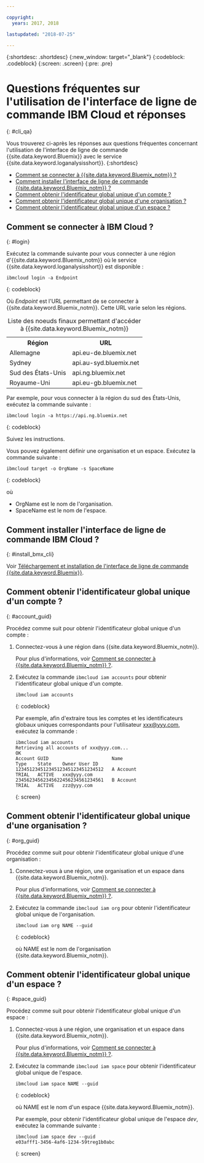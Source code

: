 ```yaml
---

copyright:
  years: 2017, 2018

lastupdated: "2018-07-25"

---
```



{:shortdesc: .shortdesc}
{:new_window: target="_blank"}
{:codeblock: .codeblock}
{:screen: .screen}
{:pre: .pre}


# Questions fréquentes sur l'utilisation de l'interface de ligne de commande IBM Cloud et réponses
{: #cli_qa}

Vous trouverez ci-après les réponses aux questions fréquentes concernant l'utilisation de l'interface de ligne de commande {{site.data.keyword.Bluemix}} avec le service {{site.data.keyword.loganalysisshort}}. 
{:shortdesc}

* [Comment se connecter à {{site.data.keyword.Bluemix_notm}} ?](/docs/services/CloudLogAnalysis/qa/cli_qa.html#login)
* [Comment installer l'interface de ligne de commande {{site.data.keyword.Bluemix_notm}} ?](/docs/services/CloudLogAnalysis/qa/cli_qa.html#install_bmx_cli)
* [Comment obtenir l'identificateur global unique d'un compte ?](/docs/services/CloudLogAnalysis/qa/cli_qa.html#account_guid)
* [Comment obtenir l'identificateur global unique d'une organisation ?](/docs/services/CloudLogAnalysis/qa/cli_qa.html#org_guid)
* [Comment obtenir l'identificateur global unique d'un espace ?](/docs/services/CloudLogAnalysis/qa/cli_qa.html#space_guid)

## Comment se connecter à IBM Cloud ?
{: #login}

Exécutez la commande suivante pour vous connecter à une région d'{{site.data.keyword.Bluemix_notm}} où le service {{site.data.keyword.loganalysisshort}} est disponible :

```
ibmcloud login -a Endpoint
```
{: codeblock}
	
Où *Endpoint* est l'URL permettant de se connecter à {{site.data.keyword.Bluemix_notm}}. Cette URL varie selon les régions.
	
<table>
    <caption>Liste des noeuds finaux permettant d'accéder à {{site.data.keyword.Bluemix_notm}}</caption>
	<tr>
	  <th>Région</th>
	  <th>URL</th>
	</tr>
	<tr>
	  <td>Allemagne</td>
	  <td>api.eu-de.bluemix.net</td>
	</tr>
	<tr>
	  <td>Sydney</td>
	  <td>api.au-syd.bluemix.net</td>
	</tr>
	<tr>
	  <td>Sud des États-Unis</td>
	  <td>api.ng.bluemix.net</td>
	</tr>
	<tr>
	  <td>Royaume-Uni</td>
	  <td>api.eu-gb.bluemix.net</td>
	</tr>
</table>

Par exemple, pour vous connecter à la région du sud des États-Unis, exécutez la commande suivante :
	
```
ibmcloud login -a https://api.ng.bluemix.net
```
{: codeblock}

Suivez les instructions. 

Vous pouvez également définir une organisation et un espace. Exécutez la commande suivante :

```
ibmcloud target -o OrgName -s SpaceName
```
{: codeblock}

où

* OrgName est le nom de l'organisation.
* SpaceName est le nom de l'espace.

	
	
## Comment installer l'interface de ligne de commande IBM Cloud ?
{: #install_bmx_cli}

Voir [Téléchargement et installation de l'interface de ligne de commande {{site.data.keyword.Bluemix}}](/docs/cli/index.html#overview).



## Comment obtenir l'identificateur global unique d'un compte ?
{: #account_guid}
	
Procédez comme suit pour obtenir l'identificateur global unique d'un compte :
	
1. Connectez-vous à une région dans {{site.data.keyword.Bluemix_notm}}. 

    Pour plus d'informations, voir [Comment se connecter à {{site.data.keyword.Bluemix_notm}} ?](/docs/services/CloudLogAnalysis/qa/cli_qa.html#login).
	
2. Exécutez la commande `ibmcloud iam accounts` pour obtenir l'identificateur global unique d'un compte.

    ```
	ibmcloud iam accounts
	```
	{: codeblock} 
	
	Par exemple, afin d'extraire tous les comptes et les identificateurs globaux uniques correspondants pour l'utilisateur xxx@yyy.com, exécutez la commande :
	
	```
	ibmcloud iam accounts
	Retrieving all accounts of xxx@yyy.com...
    OK
    Account GUID                       Name                               Type    State    Owner User ID   
    12345123451234512345123451234512   A Account                          TRIAL   ACTIVE   xxx@yyy.com   
    23456234562345622456234561234561   B Account                          TRIAL   ACTIVE   zzz@yyy.com   
	```
	{: screen}

	
## Comment obtenir l'identificateur global unique d'une organisation ?
{: #org_guid}

Procédez comme suit pour obtenir l'identificateur global unique d'une organisation :
	
1. Connectez-vous à une région, une organisation et un espace dans {{site.data.keyword.Bluemix_notm}}. 

    Pour plus d'informations, voir [Comment se connecter à {{site.data.keyword.Bluemix_notm}} ?](/docs/services/CloudLogAnalysis/qa/cli_qa.html#login).

2. Exécutez la commande `ibmcloud iam org` pour obtenir l'identificateur global unique de l'organisation. 

    ```
    ibmcloud iam org NAME --guid
    ```
    {: codeblock}
	
    où NAME est le nom de l'organisation {{site.data.keyword.Bluemix_notm}}.        
		
		
		
## Comment obtenir l'identificateur global unique d'un espace ?
{: #space_guid}
	
Procédez comme suit pour obtenir l'identificateur global unique d'un espace :
	
1. Connectez-vous à une région, une organisation et un espace dans {{site.data.keyword.Bluemix_notm}}. 

    Pour plus d'informations, voir [Comment se connecter à {{site.data.keyword.Bluemix_notm}} ?](/docs/services/CloudLogAnalysis/qa/cli_qa.html#login).
	
2. Exécutez la commande `ibmcloud iam space` pour obtenir l'identificateur global unique de l'espace. 

    ```
    ibmcloud iam space NAME --guid
    ```
    {: codeblock}
	
    où NAME est le nom d'un espace {{site.data.keyword.Bluemix_notm}}. 
	
    Par exemple, pour obtenir l'identificateur global unique de l'espace *dev*, exécutez la commande suivante :
	
    ```
    ibmcloud iam space dev --guid
    e03afff1-3456-4af6-1234-59treg1b0abc
    ```
    {: screen}




		
		
